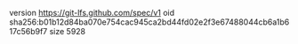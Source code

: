 version https://git-lfs.github.com/spec/v1
oid sha256:b01b12d84ba070e754cac945ca2bd44fd02e2f3e67488044cb6a1b617c56b9f7
size 5928
